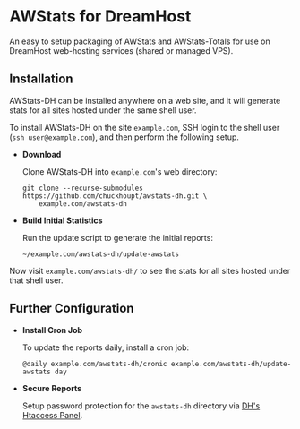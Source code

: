 AWStats for DreamHost
=====================

An easy to setup packaging of AWStats and AWStats-Totals for use on
DreamHost web-hosting services (shared or managed VPS).

Installation
------------

AWStats-DH can be installed anywhere on a web site, and it will generate
stats for all sites hosted under the same shell user.

To install AWStats-DH on the site `example.com`, SSH login to
the shell user (`ssh user@example.com`), and then perform the following setup.

- **Download**

  Clone AWStats-DH into `example.com`'s web directory:

  ```
  git clone --recurse-submodules https://github.com/chuckhoupt/awstats-dh.git \
      example.com/awstats-dh
  ```

- **Build Initial Statistics**

   Run the update script to generate the initial reports:

   ```
   ~/example.com/awstats-dh/update-awstats
   ```

Now visit `example.com/awstats-dh/` to see the stats for all sites hosted
under that shell user.

Further Configuration
---------------------

- **Install Cron Job**

  To update the reports daily, install a cron job:

   ```
   @daily example.com/awstats-dh/cronic example.com/awstats-dh/update-awstats day
   ```

- **Secure Reports**

   Setup password protection for the `awstats-dh` directory via [DH's Htaccess Panel](https://panel.dreamhost.com/index.cgi?tree=advanced.webdav&).

